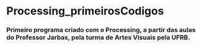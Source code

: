 # Processing_primeirosCodigos

<h3>
Primeiro programa criado com o Processing, a partir das aulas do Professor Jarbas, pela turma de Artes Visuais pela UFRB.
</h3>
